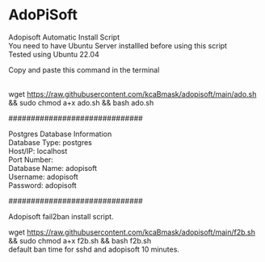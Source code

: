 # AdoPiSoft
Adopisoft Automatic Install Script<br>You need to have Ubuntu Server installled before using this script<br>Tested using Ubuntu 22.04<br>

Copy and paste this command in the terminal<br><br>

wget https://raw.githubusercontent.com/kcaBmask/adopisoft/main/ado.sh && sudo chmod a+x ado.sh && bash ado.sh<br>


##############################

Postgres Database Information<br>
Database Type: postgres<br>
Host/IP: localhost<br>
Port Number:<br>
Database Name: adopisoft<br>
Username: adopisoft<br>
Password: adopisoft<br>

##############################

Adopisoft fail2ban install script.<br>

wget https://raw.githubusercontent.com/kcaBmask/adopisoft/main/f2b.sh && sudo chmod a+x f2b.sh && bash f2b.sh<br>
default ban time for sshd and adopisoft 10 minutes.
